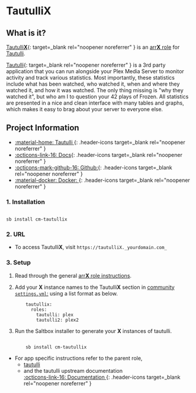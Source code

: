 # Tautulli**X**

## What is it?

[Tautulli**X**](https://tautulli.com/){: target=_blank rel="noopener noreferrer" } is an [arr**X** role](../../community/apps/arrx.md) for [Tautulli](../../apps/tautulli.md).

[Tautulli](https://tautulli.com/){: target=_blank rel="noopener noreferrer" } is a 3rd party application that you can run alongside your Plex Media Server to monitor activity and track various statistics. Most importantly, these statistics include what has been watched, who watched it, when and where they watched it, and how it was watched. The only thing missing is "why they watched it", but who am I to question your 42 plays of Frozen. All statistics are presented in a nice and clean interface with many tables and graphs, which makes it easy to brag about your server to everyone else.

## Project Information

- [:material-home: Tautulli ](https://tautulli.com/){: .header-icons target=_blank rel="noopener noreferrer" }
- [:octicons-link-16: Docs](https://github.com/Tautulli/Tautulli/wiki){: .header-icons target=_blank rel="noopener noreferrer" }
- [:octicons-mark-github-16: Github:](https://github.com/tautulli/tautulli){: .header-icons target=_blank rel="noopener noreferrer" }
- [:material-docker: Docker: ](https://hub.docker.com/r/hotio/tautulli){: .header-icons target=_blank rel="noopener noreferrer" }

### 1. Installation

``` shell

sb install cm-tautullix

```

### 2. URL

- To access Tautulli**X**, visit `https://tautulliX._yourdomain.com_`

### 3. Setup

1. Read through the general [arr**X** role instructions](../../community/apps/arrx.md).

2. Add your **X** instance names to the Tautulli**X** section in [community `settings.yml`:](../../community/settings.md) using a list format as below.

    ``` { .yaml }
        tautullix:
          roles:
            tautulli: plex
            tautulli2: plex2
    ```

3. Run the Saltbox installer to generate your **X** instances of tautulli.

      ``` { .shell }

          sb install cm-tautullix

      ```

- For app specific instructions refer to the parent role,
     - [tautulli](../../apps/tautulli.md)<Br/>
     - and the tautulli upstream documentation <BR/>
       [:octicons-link-16: Documentation ](https://github.com/Tautulli/Tautulli/wiki){: .header-icons target=_blank rel="noopener noreferrer" }

